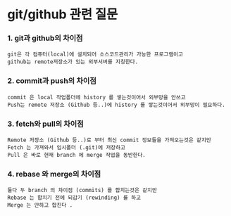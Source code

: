 git/github 관련 질문
===================

### 1. git과 github의 차이점
```
git은 각 컴퓨터(local)에 설치되어 소스코드관리가 가능한 프로그램이고
github는 remote저장소가 있는 외부서버를 지칭한다.
```

### 2. commit과 push의 차이점
```
commit 은 local 작업폴더에 history 를 쌓는것이어서 외부망을 안쓰고
Push는 remote 저장소 (Github 등..)에 history 를 쌓는것이어서 외부망이 필요하다.
```

### 3. fetch와 pull의 차이점
```
Remote 저장소 (Github 등..)로 부터 최신 commit 정보들을 가져오는것은 같지만
Fetch 는 가져와서 임시폴더 (.git)에 저장하고
Pull 은 바로 현재 branch 에 merge 작업을 동반한다.
```

### 4. rebase 와 merge의 차이점
```
둘다 두 branch 의 차이점 (commits) 를 합치는것은 같지만
Rebase 는 합치기 전에 되감기 (rewinding) 를 하고
Merge 는 안하고 합친다 .
```

